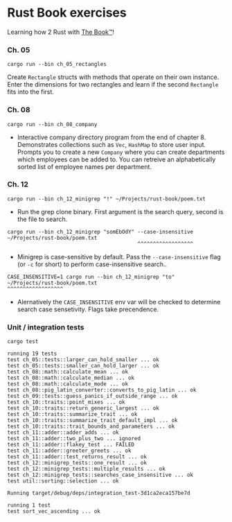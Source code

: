 # Rust Book exercises
Learning how 2 Rust with [The Book™](https://doc.rust-lang.org/stable/book/)!   

### Ch. 05
```
cargo run --bin ch_05_rectangles
```
Create `Rectangle` structs with methods that operate on their own instance. Enter the dimensions for two rectangles and learn if the second `Rectangle` fits into the first.

### Ch. 08
```
cargo run --bin ch_08_company
```
* Interactive company directory program from the end of chapter 8. Demonstrates collections such as `Vec`, `HashMap` to store user input. Prompts you to create a new `Company` where you can create departments 
which employees can be added to. You can retreive an alphabetically sorted list of employee names per department.

### Ch. 12
```
cargo run --bin ch_12_minigrep "!" ~/Projects/rust-book/poem.txt
```
* Run the grep clone binary. First argument is the search query, second is the file to search.  

```
cargo run --bin ch_12_minigrep "somEbOdY" --case-insensitive  ~/Projects/rust-book/poem.txt
                                          ^^^^^^^^^^^^^^^^^^ 
```
* Minigrep is case-sensitive by default. Pass the `--case-insensitive` flag (or `-c` for short) to perform case-insensitive search..

```
CASE_INSENSITIVE=1 cargo run --bin ch_12_minigrep "to" ~/Projects/rust-book/poem.txt
^^^^^^^^^^^^^^^^^^
```
* Alernatively the `CASE_INSENSITIVE` env var will be checked to determine search case sensetivity. Flags take precendence.  

### Unit / integration tests
```
cargo test

running 19 tests
test ch_05::tests::larger_can_hold_smaller ... ok  
test ch_05::tests::smaller_can_hold_larger ... ok  
test ch_08::math::calculate_mean ... ok  
test ch_08::math::calculate_median ... ok  
test ch_08::math::calculate_mode ... ok  
test ch_08::pig_latin_converter::converts_to_pig_latin ... ok  
test ch_09::tests::guess_panics_if_outside_range ... ok  
test ch_10::traits::point_mixes ... ok  
test ch_10::traits::return_generic_largest ... ok  
test ch_10::traits::summarize_trait ... ok  
test ch_10::traits::summarize_trait_default_impl ... ok  
test ch_10::traits::trait_bounds_and_parameters ... ok  
test ch_11::adder::adder_adds ... ok  
test ch_11::adder::two_plus_two ... ignored  
test ch_11::adder::flakey_test ... FAILED  
test ch_11::adder::greeter_greets ... ok  
test ch_11::adder::test_returns_result ... ok  
test ch_12::minigrep_tests::one_result ... ok
test ch_12::minigrep_tests::multiple_results ... ok
test ch_12::minigrep_tests::searches_case_insensitive ... ok
test util::sorting::selection ... ok  

Running target/debug/deps/integration_test-3d1ca2eca157be7d

running 1 test
test sort_vec_ascending ... ok
```
